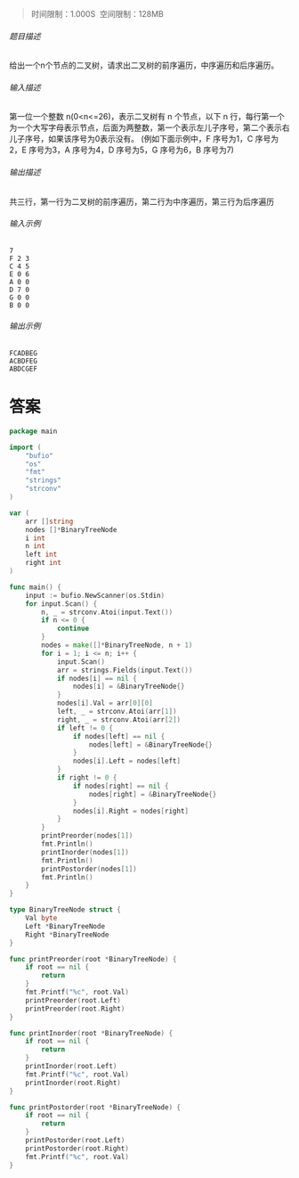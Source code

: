 >时间限制：1.000S  空间限制：128MB

###### 题目描述

给出一个n个节点的二叉树，请求出二叉树的前序遍历，中序遍历和后序遍历。

###### 输入描述

第一位一个整数 n(0<n<=26)，表示二叉树有 n 个节点，以下 n 行，每行第一个为一个大写字母表示节点，后面为两整数，第一个表示左儿子序号，第二个表示右儿子序号，如果该序号为0表示没有。 (例如下面示例中，F 序号为1，C 序号为2，E 序号为3，A 序号为4，D 序号为5，G 序号为6，B 序号为7)

###### 输出描述

共三行，第一行为二叉树的前序遍历，第二行为中序遍历，第三行为后序遍历

###### 输入示例

```
7
F 2 3
C 4 5
E 0 6
A 0 0
D 7 0
G 0 0
B 0 0
```

###### 输出示例

```
FCADBEG
ACBDFEG
ABDCGEF
```

# 答案
```go
package main

import (
    "bufio"
    "os"
    "fmt"
    "strings"
    "strconv"
)

var (
    arr []string
    nodes []*BinaryTreeNode
    i int
    n int
    left int
    right int
)

func main() {
    input := bufio.NewScanner(os.Stdin)
    for input.Scan() {
        n, _ = strconv.Atoi(input.Text())
        if n <= 0 {
            continue
        }
        nodes = make([]*BinaryTreeNode, n + 1)
        for i = 1; i <= n; i++ {
            input.Scan()
            arr = strings.Fields(input.Text())
            if nodes[i] == nil {
                nodes[i] = &BinaryTreeNode{}
            }
            nodes[i].Val = arr[0][0]
            left, _ = strconv.Atoi(arr[1])
            right, _ = strconv.Atoi(arr[2])
            if left != 0 {
                if nodes[left] == nil {
                    nodes[left] = &BinaryTreeNode{}
                }
                nodes[i].Left = nodes[left]
            }
            if right != 0 {
                if nodes[right] == nil {
                    nodes[right] = &BinaryTreeNode{}
                }
                nodes[i].Right = nodes[right]
            }
        }
        printPreorder(nodes[1])
        fmt.Println()
        printInorder(nodes[1])
        fmt.Println()
        printPostorder(nodes[1])
        fmt.Println()
    }
}

type BinaryTreeNode struct {
    Val byte
    Left *BinaryTreeNode
    Right *BinaryTreeNode
}

func printPreorder(root *BinaryTreeNode) {
    if root == nil {
        return
    }
    fmt.Printf("%c", root.Val)
    printPreorder(root.Left)
    printPreorder(root.Right)
}

func printInorder(root *BinaryTreeNode) {
    if root == nil {
        return
    }
    printInorder(root.Left)
    fmt.Printf("%c", root.Val)
    printInorder(root.Right)
}

func printPostorder(root *BinaryTreeNode) {
    if root == nil {
        return
    }
    printPostorder(root.Left)
    printPostorder(root.Right)
    fmt.Printf("%c", root.Val)
}
```
